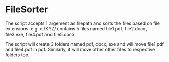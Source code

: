 # FileSorter

The script accepts 1 argement as filepath and sorts the files based on file extensions. e.g. c:/XYZ/ contains 5 files named file1.pdf, file2.docx, file3.exe, file4.pdf and file5.docx. 

The script will create 3 folders named pdf, docx, exe and will move file1.pdf and file4.pdf in pdf. Similarly, it will move other other files to respective folders too.
